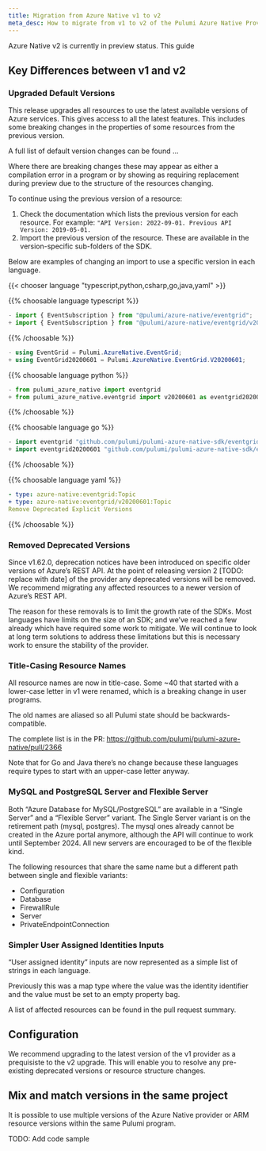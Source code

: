 ```yaml
---
title: Migration from Azure Native v1 to v2
meta_desc: How to migrate from v1 to v2 of the Pulumi Azure Native Provider.
---
```


Azure Native v2 is currently in preview status. This guide 

## Key Differences between v1 and v2

### Upgraded Default Versions
This release upgrades all resources to use the latest available versions of Azure services. This gives access to all the latest features. This includes some breaking changes in the properties of some resources from the previous version.

A full list of default version changes can be found …

Where there are breaking changes these may appear as either a compilation error in a program or by showing as requiring replacement during preview due to the structure of the resources changing.

To continue using the previous version of a resource:
1. Check the documentation which lists the previous version for each resource. For example: `"API Version: 2022-09-01. Previous API Version: 2019-05-01.`
2. Import the previous version of the resource. These are available in the version-specific sub-folders of the SDK.

Below are examples of changing an import to use a specific version in each language.

{{< chooser language "typescript,python,csharp,go,java,yaml" >}}

{{% choosable language typescript %}}

```typescript
- import { EventSubscription } from "@pulumi/azure-native/eventgrid";
+ import { EventSubscription } from "@pulumi/azure-native/eventgrid/v20200601";
```

{{% /choosable %}}

```C#
- using EventGrid = Pulumi.AzureNative.EventGrid;
+ using EventGrid20200601 = Pulumi.AzureNative.EventGrid.V20200601;
```

{{% choosable language python %}}

```Python
- from pulumi_azure_native import eventgrid
+ from pulumi_azure_native.eventgrid import v20200601 as eventgrid20200601
```

{{% /choosable %}}

{{% choosable language go %}}

```go
- import eventgrid "github.com/pulumi/pulumi-azure-native-sdk/eventgrid/v2"
+ import eventgrid20200601 "github.com/pulumi/pulumi-azure-native-sdk/eventgrid/v2/v20200601”
```
{{% /choosable %}}

{{% choosable language yaml %}}

```yaml
- type: azure-native:eventgrid:Topic
+ type: azure-native:eventgrid/v20200601:Topic
Remove Deprecated Explicit Versions
```
{{% /choosable %}}

### Removed Deprecated Versions

Since v1.62.0, deprecation notices have been introduced on specific older versions of Azure’s REST API. At the point of releasing version 2 [TODO: replace with date] of the provider any deprecated versions will be removed. We recommend migrating any affected resources to a newer version of Azure’s REST API.

The reason for these removals is to limit the growth rate of the SDKs. Most languages have limits on the size of an SDK; and we’ve reached a few already which have required some work to mitigate. We will continue to look at long term solutions to address these limitations but this is necessary work to ensure the stability of the provider.


### Title-Casing Resource Names

All resource names are now in title-case. Some ~40 that started with a lower-case letter in v1 were renamed, which is a breaking change in user programs.

The old names are aliased so all Pulumi state should be backwards-compatible.

The complete list is in the PR: https://github.com/pulumi/pulumi-azure-native/pull/2366

Note that for Go and Java there’s no change because these languages require types to start with an upper-case letter anyway.

### MySQL and PostgreSQL Server and Flexible Server

Both “Azure Database for MySQL/PostgreSQL” are available in a “Single Server” and a “Flexible Server” variant. The Single Server variant is on the retirement path (mysql, postgres). The mysql ones already cannot be created in the Azure portal anymore, although the API will continue to work until September 2024. All new servers are encouraged to be of the flexible kind.

The following resources that share the same name but a different path between single and flexible variants:
- Configuration
- Database
- FirewallRule
- Server
- PrivateEndpointConnection

### Simpler User Assigned Identities Inputs
“User assigned identity” inputs are now represented as a simple list of strings in each language.

Previously this was a map type where the value was the identity identifier and the value must be set to an empty property bag.

A list of affected resources can be found in the pull request summary.

## Configuration

We recommend upgrading to the latest version of the v1 provider as a prequisiste to the v2 upgrade. This will enable you to resolve any pre-existing deprecated versions or resource structure changes.

## Mix and match versions in the same project

It is possible to use multiple versions of the Azure Native provider or ARM resource versions within the same Pulumi program.

TODO: Add code sample